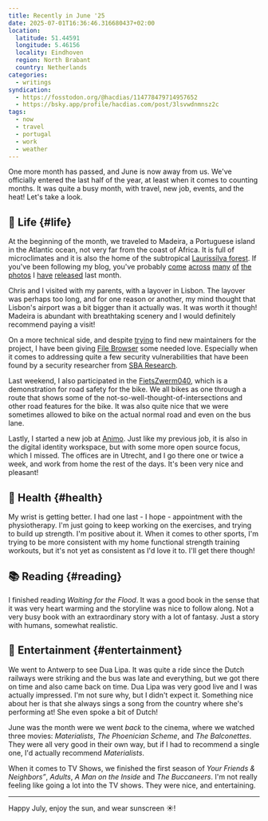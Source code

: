 ```yaml
---
title: Recently in June '25
date: 2025-07-01T16:36:46.316680437+02:00
location:
  latitude: 51.44591
  longitude: 5.46156
  locality: Eindhoven
  region: North Brabant
  country: Netherlands
categories:
  - writings
syndication:
  - https://fosstodon.org/@hacdias/114778479714957652
  - https://bsky.app/profile/hacdias.com/post/3lsvwdnmnsz2c
tags:
  - now
  - travel
  - portugal
  - work
  - weather
---
```


One more month has passed, and June is now away from us. We've officially entered the last half of the year, at least when it comes to counting months. It was quite a busy month, with travel, new job, events, and the heat! Let's take a look.

<!--more-->

## 🍄 Life {#life}

At the beginning of the month, we traveled to Madeira, a Portuguese island in the Atlantic ocean, not very far from the coast of Africa. It is full of microclimates and it is also the home of the subtropical [Laurissilva forest](https://en.wikipedia.org/wiki/Laurisilva_of_Madeira). If you've been following my blog, you've probably [come](/2025/06/13/magical-mist/) [across](/2025/06/13/laurissilva/) [many](/2025/06/14/pico-do-areeiro/) [of](/2025/06/19/banana-island/) [the](/2025/06/14/perspective/) [photos](/2025/06/15/solitude/) I [have](/2025/06/15/tranquility/) [released](/2025/06/17/untitled/) last month.

Chris and I visited with my parents, with a layover in Lisbon. The layover was perhaps too long, and for one reason or another, my mind thought that Lisbon's airport was a bit bigger than it actually was. It was worth it though! Madeira is abundant with breathtaking scenery and I would definitely recommend paying a visit!

On a more technical side, and despite [trying](/2025/06/14/maintaining-open-source-projects/) to find new maintainers for the project, I have been giving [File Browser](https://github.com/filebrowser/filebrowser) some needed love. Especially when it comes to addressing quite a few security vulnerabilities that have been found by a security researcher from [SBA Research](https://www.sba-research.org/).

Last weekend, I also participated in the [FietsZwerm040](https://fietszwerm040.nl/), which is a demonstration for road safety for the bike. We all bikes as one through a route that shows some of the not-so-well-thought-of-intersections and other road features for the bike. It was also quite nice that we were sometimes allowed to bike on the actual normal road and even on the bus lane.

Lastly, I started a new job at [Animo](https://animo.id/). Just like my previous job, it is also in the digital identity workspace, but with some more open source focus, which I missed. The offices are in Utrecht, and I go there one or twice a week, and work from home the rest of the days. It's been very nice and pleasant!

## 💪 Health {#health}

My wrist is getting better. I had one last - I hope - appointment with the physiotherapy. I'm just going to keep working on the exercises, and trying to build up strength. I'm positive about it. When it comes to other sports, I'm trying to be more consistent with my home functional strength training workouts, but it's not yet as consistent as I'd love it to. I'll get there though!

## 📚 Reading {#reading}

I finished reading *Waiting for the Flood*. It was a good book in the sense that it was very heart warming and the storyline was nice to follow along. Not a very busy book with an extraordinary story with a lot of fantasy. Just a story with humans, somewhat realistic.

## 🍿 Entertainment {#entertainment}

We went to Antwerp to see Dua Lipa. It was quite a ride since the Dutch railways were striking and the bus was late and everything, but we got there on time and also came back on time. Dua Lipa was very good live and I was actually impressed. I'm not sure why, but I didn't expect it. Something nice about her is that she always sings a song from the country where she's performing at! She even spoke a bit of Dutch!

June was the month were we went *back* to the cinema, where we watched three movies: *Materialists*, *The Phoenician Scheme*, and *The Balconettes*. They were all very good in their own way, but if I had to recommend a single one, I'd actually recommend *Materialists*.

When it comes to TV Shows, we finished the first season of *Your Friends & Neighbors”*, *Adults*, *A Man on the Inside* and *The Buccaneers*. I'm not really feeling like going a lot into the TV shows. They were nice, and entertaining.

<hr>

Happy July, enjoy the sun, and wear sunscreen ☀️!
